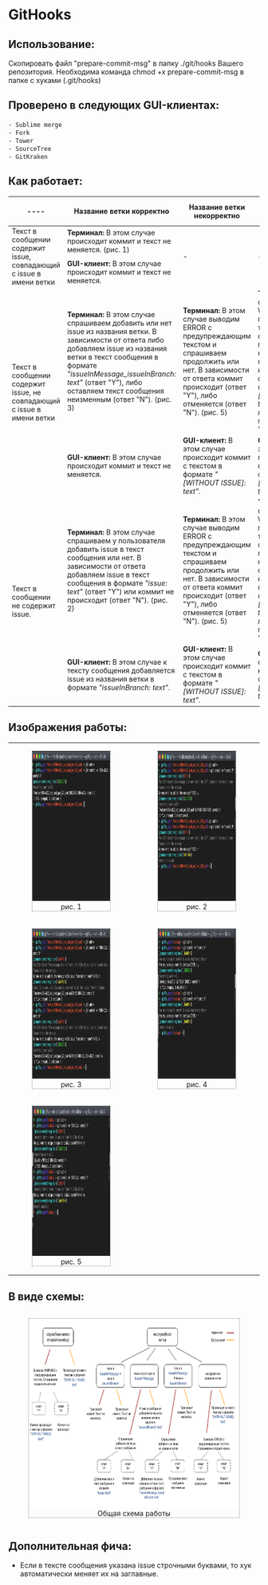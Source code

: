 # GitHooks

## Использование:
Скопировать файл "prepare-commit-msg" в папку ./git/hooks Вашего репозитория.
Необходима команда chmod +x prepare-commit-msg в папке с хуками (.git/hooks)
 
## Проверено в следующих GUI-клиентах:
    - Sublime merge
    - Fork
    - Tower
    - SourceTree
    - GitKraken 
    
## Как работает:
<table>
       <thead>
           <tr>
               <th>----</th>
               <th>Название ветки корректно</th>
               <th>Название ветки некорректно</th>
               <th>Название ветки является служебным|</th>
           </tr>
       </thead>
       <tbody>
           <tr>
               <td rowspan=2>Текст в сообщении содержит issue, совпадающий с issue в имени ветки</td>
               <td><b>Терминал:</b> В этом случае происходит коммит и текст не меняется. (рис. 1) </td>
               <td rowspan=2>-</td>
               <td rowspan=2>-</td>
           </tr>
           <tr>
               <td><b>GUI-клиент:</b> В этом случае происходит коммит и текст не меняется.</td>
           </tr>
            <tr>
               <td rowspan=2>Текст в сообщении содержит issue, не совпадающий с issue в имени ветки</td>
               <td><b>Терминал:</b> В этом случае спрашиваем добавить или нет issue из названия ветки. В зависимости от ответа либо добавляем issue из названия ветки в текст сообщения в формате <i>"issueInMessage_issueInBranch: text"</i> (ответ "Y"), либо оставляем текст сообщения неизменным (ответ "N"). (рис. 3)</td>
               <td><b>Терминал:</b> В этом случае выводим ERROR с предупреждающим текстом и спрашиваем продолжить или нет. В зависимости от ответа коммит происходит (ответ "Y"), либо отменяется (ответ "N").  (рис. 5)</td>
               <td><b>Терминал:</b> В этом случае выводим WARNING с предупреждающим текстом и спрашиваем продолжить или нет. В зависимости от ответа, либо коммит происходит с текстом в формате <i>"[WITHOUT ISSUE]: text"</i> (ответ "Y"), либо коммит не происходит (ответ "N"). (рис. 4)</td>
           </tr>
           <tr>
               <td><b>GUI-клиент:</b> В этом случае происходит коммит и текст не меняется.</td>
               <td><b>GUI-клиент:</b> В этом случае происходит коммит с текстом в формате <i>"[WITHOUT ISSUE]: text"</i>.</td>
               <td><b>GUI-клиент:</b> В этом случае происходит коммит с текстом в формате <i>"[WITHOUT ISSUE]: text"</i>.</td>
           </tr>
           <tr>
               <td rowspan=2>Текст в сообщении не содержит issue.</td>
               <td><b>Терминал:</b> В этом случае спрашиваем у пользователя добавить issue в текст сообщения или нет. В зависимости от ответа добавляем issue в текст сообщения в формате <i>"issue: text"</i> (ответ "Y") или коммит не происходит (ответ "N"). (рис. 2) </td>
               <td><b>Терминал:</b> В этом случае выводим ERROR с предупреждающим текстом и спрашиваем продолжить или нет. В зависимости от ответа коммит происходит (ответ "Y"), либо отменяется (ответ "N").  (рис. 5) </td>
               <td><b>Терминал:</b> В этом случае выводим WARNING с предупреждающим текстом и спрашиваем продолжить или нет. В зависимости от ответа, либо коммит происходит с текстом в формате <i>"[WITHOUT ISSUE]: text"</i> (ответ "Y"), либо коммит не происходит (ответ "N"). (рис. 4)</td>
           </tr>
           <tr>
               <td><b>GUI-клиент:</b> В этом случае к тексту сообщения добавляется issue из названия ветки в формате <i>"issueInBranch: text"</i>.</td>
               <td><b>GUI-клиент:</b> В этом случае происходит коммит с текстом в формате <i>"[WITHOUT ISSUE]: text"</i>.</td>
               <td><b>GUI-клиент:</b>В этом случае происходит коммит с текстом в формате <i>"[WITHOUT ISSUE]: text"</i>.</td>
           </tr>
       </tbody>
</table>
    
## Изображения работы:

| | |
|:-------------------------:|:-------------------------:|
|  <figure style="display:inline-block; border: 1px dotted gray;"> <img src="Images/hook_1.png" width="400" height="300"> <figcaption style="text-align:center">рис. 1</figcaption> </figure> |  <figure style="display:inline-block; border: 1px dotted gray;"><img src="Images/hook_2.png" width="400" height="300"><figcaption style="text-align:center">рис. 2</figcaption> </figure> 
| <figure style="display:inline-block; border: 1px dotted gray;"> <img src="Images/hook_3.png" width="400" height="300"> <figcaption style="text-align:center">рис. 3</figcaption> </figure> | <figure style="display:inline-block; border: 1px dotted gray;"> <img src="Images/hook_4.png" width="400" height="300"> <figcaption style="text-align:center">рис. 4</figcaption> </figure> 
| <figure style="display:inline-block; border: 1px dotted gray;"> <img src="Images/hook_5.png" width="400" height="300"> <figcaption style="text-align:center">рис. 5</figcaption> </figure> |  |


## В виде схемы:
<figure style="display:inline-block; border: 1px dotted gray;"> <img src="Images/git_hook.png" width="672" height="378"> <figcaption style="text-align:center">Общая схема работы</figcaption> </figure>
    

## Дополнительная фича:
- Если в тексте сообщения указана issue строчными буквами, то хук автоматически меняет их на заглавные.
